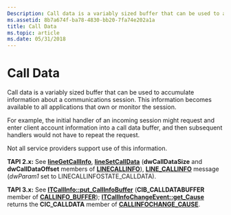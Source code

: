```yaml
---
Description: Call data is a variably sized buffer that can be used to accumulate information about a communications session. This information becomes available to all applications that own or monitor the session.
ms.assetid: 8b7a674f-ba78-4830-bb20-7fa74e202a1a
title: Call Data
ms.topic: article
ms.date: 05/31/2018
---
```


# Call Data

Call data is a variably sized buffer that can be used to accumulate information about a communications session. This information becomes available to all applications that own or monitor the session.

For example, the initial handler of an incoming session might request and enter client account information into a call data buffer, and then subsequent handlers would not have to repeat the request.

Not all service providers support use of this information.

**TAPI 2.x:** See [**lineGetCallInfo**](https://msdn.microsoft.com/library/ms735720(v=VS.85).aspx), [**lineSetCallData**](https://msdn.microsoft.com/library/ms736084(v=VS.85).aspx) (**dwCallDataSize** and **dwCallDataOffset** members of [**LINECALLINFO**](https://msdn.microsoft.com/library/ms735527(v=VS.85).aspx)), [**LINE\_CALLINFO**](https://msdn.microsoft.com/library/ms736518(v=VS.85).aspx) message (*dwParam1* set to LINECALLINFOSTATE\_CALLDATA).

**TAPI 3.x:** See [**ITCallInfo::put\_CallInfoBuffer**](/windows/desktop/api/tapi3if/nf-tapi3if-itcallinfo-put_callinfobuffer) (**CIB\_CALLDATABUFFER** member of [**CALLINFO\_BUFFER**](/windows/desktop/api/Tapi3if/ne-tapi3if-callinfo_buffer)); [**ITCallInfoChangeEvent::get\_Cause**](/windows/desktop/api/tapi3if/nf-tapi3if-itcallinfochangeevent-get_cause) returns the **CIC\_CALLDATA** member of [**CALLINFOCHANGE\_CAUSE**](/windows/desktop/api/Tapi3if/ne-tapi3if-callinfochange_cause).

 

 



